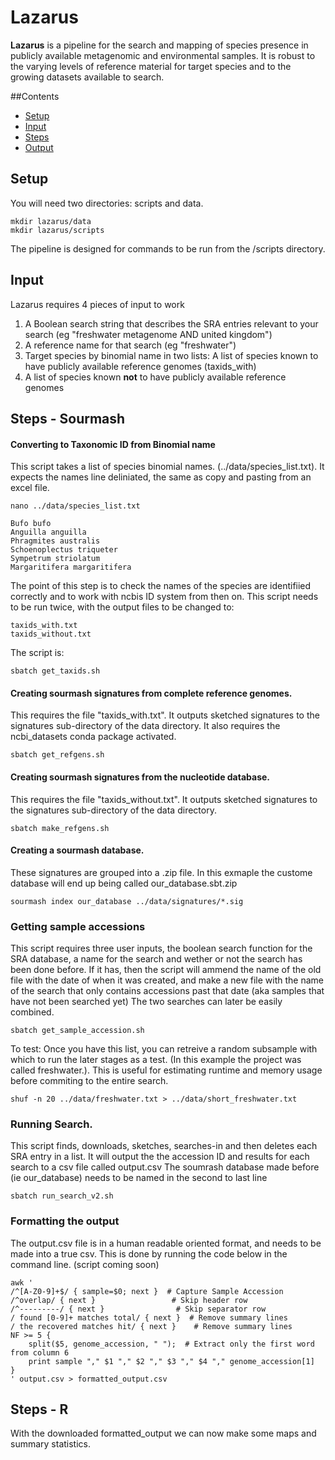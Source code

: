 # Lazarus

**Lazarus** is a pipeline for the search and mapping of species presence in publicly
available metagenomic and environmental samples. It is robust to the varying levels of
reference material for target species and to the growing datasets available to search.

##Contents 
 - [Setup](#setup)
 - [Input](#input)
 - [Steps](#steps)
 - [Output](#output)

## Setup
You will need two directories: scripts and data.
```
mkdir lazarus/data
mkdir lazarus/scripts
```
The pipeline is designed for commands to be run from the /scripts directory. 

## Input

Lazarus requires 4 pieces of input to work
1. A Boolean search string that describes the SRA entries relevant to your search
(eg "freshwater metagenome AND united kingdom")
2. A reference name for that search (eg "freshwater")
3. Target species by binomial name in two lists: A list of species known to have publicly available reference genomes
(taxids_with)
4. A list of species known **not** to have publicly available reference genomes

## Steps - Sourmash
#### Converting to Taxonomic ID from Binomial name
This script takes a list of species binomial names. (../data/species_list.txt). It expects the names line
deliniated, the same as copy and pasting from an excel file. 
```
nano ../data/species_list.txt
```
```
Bufo bufo
Anguilla anguilla
Phragmites australis
Schoenoplectus triqueter
Sympetrum striolatum
Margaritifera margaritifera
```
The point of this step is to check the names of the species are identifiied correctly 
and to work with ncbis ID system from then on. 
This script needs to be run twice, with the output files to be changed to:
```
taxids_with.txt
taxids_without.txt
```
The script is:
```
sbatch get_taxids.sh
```

#### Creating sourmash signatures from complete reference genomes. 
This requires the file "taxids_with.txt". It outputs sketched signatures to the signatures sub-directory of the data directory. 
It also requires the ncbi_datasets conda package activated. 
```
sbatch get_refgens.sh 
```
#### Creating sourmash signatures from the nucleotide database. 
This requires the file "taxids_without.txt". It outputs sketched signatures to the signatures sub-directory of the data directory. 
```
sbatch make_refgens.sh 
```

#### Creating a sourmash database. 
These signatures are grouped into a .zip file. In this exmaple the custome database will end up being called our_database.sbt.zip
```
sourmash index our_database ../data/signatures/*.sig
```
### Getting sample accessions
This script requires three user inputs, the boolean search function for the SRA database, a name for the search 
and wether or not the search has been done before. If it has, then the script will ammend the name of the old file with the date of when it was created, and make a new file with the name of the search that only contains accessions past that date (aka samples that have not been searched yet)
The two searches can later be easily combined. 
```
sbatch get_sample_accession.sh
```
To test: Once you have this list, you can retreive a random subsample with which to run the later stages as a test. (In this example the project was called freshwater.). This is useful for estimating runtime and memory usage before commiting to the entire search. 
```
shuf -n 20 ../data/freshwater.txt > ../data/short_freshwater.txt
```

### Running Search. 
This script finds, downloads, sketches, searches-in and then deletes each SRA entry in a list. 
It will output the the accession ID and results for each search to a csv file called output.csv
The soumrash database made before (ie our_database) needs to be named in the second to last line 
```
sbatch run_search_v2.sh
```

### Formatting the output
The output.csv file is in a human readable oriented format, and needs to be made into a true csv. This is done by running the code below in the command line. (script coming soon)
```
awk '
/^[A-Z0-9]+$/ { sample=$0; next }  # Capture Sample Accession
/^overlap/ { next }                 # Skip header row
/^---------/ { next }                # Skip separator row
/ found [0-9]+ matches total/ { next }  # Remove summary lines
/ the recovered matches hit/ { next }    # Remove summary lines
NF >= 5 {
    split($5, genome_accession, " ");  # Extract only the first word from column 6
    print sample "," $1 "," $2 "," $3 "," $4 "," genome_accession[1]
}
' output.csv > formatted_output.csv

```
## Steps - R

With the downloaded formatted_output we can now make some maps and summary statistics. 




